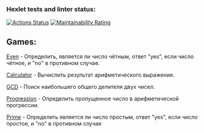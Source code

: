 ### Hexlet tests and linter status:
[![Actions Status](https://github.com/AlexFrankiv/java-project-61/actions/workflows/hexlet-check.yml/badge.svg)](https://github.com/AlexFrankiv/java-project-61/actions)
[![Maintainability Rating](https://sonarcloud.io/api/project_badges/measure?project=AlexFrankiv_java-project-61&metric=sqale_rating)](https://sonarcloud.io/summary/new_code?id=AlexFrankiv_java-project-61)

## Games:
[Even](https://asciinema.org/a/bRoeSQDpRQFarJDTc6PW71ADd) - Определить, является ли число чётным, ответ "yes", если число чётное, и "no" в противном случае.

[Calculator](https://asciinema.org/a/m6Sw4kYYGYKslderAHBSPQVuD) - Вычислить результат арифметического выражения.

[GCD](https://asciinema.org/a/Dyaha7mE49KGugyiXZzI12k1O) - Поиск наибольшего общего делителя двух чисел.

[Progression](https://asciinema.org/a/eIr54s7Ka6jyqGPmxbywDisfn) - Определить пропущенное число в арифметической прогрессии.

[Prime](https://asciinema.org/a/NK0WDxWS63IYAOBNlbzerWFJN) - Определить является ли число простым, ответ "yes", если число простое, и "no" в противном случае
